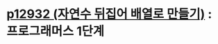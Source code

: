 # [p12932 (자연수 뒤집어 배열로 만들기)](https://school.programmers.co.kr/learn/courses/30/lessons/12932) : 프로그래머스 1단계